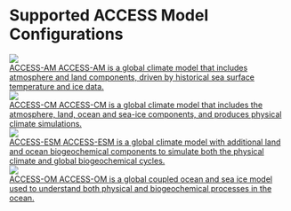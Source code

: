 # <div class="highlight-bg">Supported ACCESS Model Configurations</div>

<div class="card-container" style="flex-direction: column">
    <a href="access-am/" class="justified rectangular-card default-text-color" style="height:10em;">
            <div class="rectangular-card-image-container">
                <img src="../../assets/configurations-without-titles/model-config-logos/access-am-config.png" class="image-background img-cover"></img> 
            </div>
            <div class="rectangular-card-text-container">
                <span class="bold" >ACCESS-AM</span>
                <span>
                    ACCESS-AM is a global climate model that includes atmosphere and land components, driven by historical sea surface temperature and ice data.
                </span>
            </div>
    </a>
     <a href="access-cm/" class="justified rectangular-card default-text-color" style="height:10em;">
            <div class="rectangular-card-image-container">
                <img src="../../assets/configurations-without-titles/model-config-logos/access-cm2-config.png" class="image-background img-cover"></img> 
            </div>
            <div class="rectangular-card-text-container">
                <span class="bold" >ACCESS-CM</span>
                <span>
                    ACCESS-CM is a global climate model that includes the atmosphere, land, ocean and sea-ice components, and produces physical climate simulations.
                </span>
            </div>
    </a>
    <a href="access-esm/" class="justified rectangular-card default-text-color" style="height:10em;">
            <div class="rectangular-card-image-container">
                <img src="../../assets/configurations-without-titles/model-config-logos/access-esm-config.png" class="image-background img-cover"></img> 
            </div>
            <div class="rectangular-card-text-container">
                <span class="bold" >ACCESS-ESM</span>
                <span>
                    ACCESS-ESM is a global climate model with additional land and ocean biogeochemical components to simulate both the physical climate and global biogeochemical cycles.
                </span>
            </div>
    </a>
    <a href="access-om/" class="justified rectangular-card default-text-color" style="height:10em;">
            <div class="rectangular-card-image-container">
                <img src="../../assets/configurations-without-titles/model-config-logos/access-om2-config.png" class="image-background img-cover"></img> 
            </div>
            <div class="rectangular-card-text-container">
                <span class="bold" >ACCESS-OM</span>
                <span>
                    ACCESS-OM is a global coupled ocean and sea ice model used to understand both physical and biogeochemical processes in the ocean.
                </span>
            </div>
    </a>
</div>